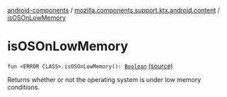 [android-components](../index.md) / [mozilla.components.support.ktx.android.content](index.md) / [isOSOnLowMemory](./is-o-s-on-low-memory.md)

# isOSOnLowMemory

`fun <ERROR CLASS>.isOSOnLowMemory(): `[`Boolean`](https://kotlinlang.org/api/latest/jvm/stdlib/kotlin/-boolean/index.html) [(source)](https://github.com/mozilla-mobile/android-components/blob/master/components/support/ktx/src/main/java/mozilla/components/support/ktx/android/content/Context.kt#L54)

Returns whether or not the operating system is under low memory conditions.

